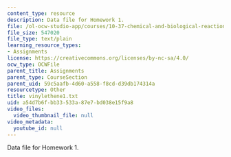 ```yaml
---
content_type: resource
description: Data file for Homework 1.
file: /ol-ocw-studio-app/courses/10-37-chemical-and-biological-reaction-engineering-spring-2007/a54d7b6fbb33533a87e7bd038e15f9a8_vinylethene1.txt
file_size: 547020
file_type: text/plain
learning_resource_types:
- Assignments
license: https://creativecommons.org/licenses/by-nc-sa/4.0/
ocw_type: OCWFile
parent_title: Assignments
parent_type: CourseSection
parent_uid: 59c5aafb-4d60-a558-f8cd-d39db174314a
resourcetype: Other
title: vinylethene1.txt
uid: a54d7b6f-bb33-533a-87e7-bd038e15f9a8
video_files:
  video_thumbnail_file: null
video_metadata:
  youtube_id: null
---
```

Data file for Homework 1.